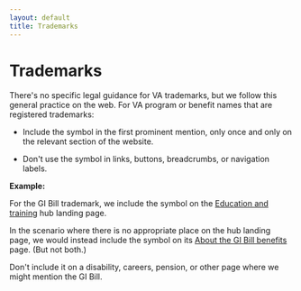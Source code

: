 ```yaml
---
layout: default
title: Trademarks
---
```


# Trademarks

There's no specific legal guidance for VA trademarks, but we follow this general practice on the web. For VA program or benefit names that are registered trademarks:

- Include the symbol in the first prominent mention, only once and only on the relevant section of the website.

- Don't use the symbol in links, buttons, breadcrumbs, or navigation labels. 

  

**Example:**

For the GI Bill trademark, we  include the symbol on the [Education and training](https://www.va.gov/education/) hub landing page. 

In the scenario where there is no appropriate place on the hub landing page, we would instead include the symbol on its [About the GI Bill benefits](https://www.va.gov/education/about-gi-bill-benefits/) page. (But not both.)

Don't include it on a disability, careers, pension, or other page where we might mention the GI Bill.





